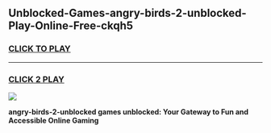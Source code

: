 
## Unblocked-Games-angry-birds-2-unblocked-Play-Online-Free-ckqh5
<h3>
<a href="https://premium76.site?title=angry-birds-2-unblocked&ref=26A">CLICK TO PLAY</a></h3>
<hr>

<h3>
<a href="https://premium76.site?title=angry-birds-2-unblocked&ref=26A">CLICK 2 PLAY</a>
  
</h3>

<a href="https://premium76.site?title=angry-birds-2-unblocked&ref=26A"><img src="https://clearcache.store/games.png"></a>


**angry-birds-2-unblocked games unblocked: Your Gateway to Fun and Accessible Online Gaming**
